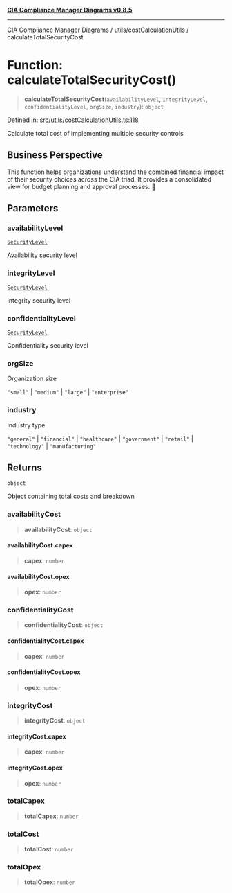 [**CIA Compliance Manager Diagrams v0.8.5**](../../../README.md)

***

[CIA Compliance Manager Diagrams](../../../modules.md) / [utils/costCalculationUtils](../README.md) / calculateTotalSecurityCost

# Function: calculateTotalSecurityCost()

> **calculateTotalSecurityCost**(`availabilityLevel`, `integrityLevel`, `confidentialityLevel`, `orgSize`, `industry`): `object`

Defined in: [src/utils/costCalculationUtils.ts:118](https://github.com/Hack23/cia-compliance-manager/blob/3ae0301247f765ba03c8c0fe645db4718bb8af76/src/utils/costCalculationUtils.ts#L118)

Calculate total cost of implementing multiple security controls

## Business Perspective

This function helps organizations understand the combined financial impact
of their security choices across the CIA triad. It provides a consolidated
view for budget planning and approval processes. 💼

## Parameters

### availabilityLevel

[`SecurityLevel`](../../../types/cia/type-aliases/SecurityLevel.md)

Availability security level

### integrityLevel

[`SecurityLevel`](../../../types/cia/type-aliases/SecurityLevel.md)

Integrity security level

### confidentialityLevel

[`SecurityLevel`](../../../types/cia/type-aliases/SecurityLevel.md)

Confidentiality security level

### orgSize

Organization size

`"small"` | `"medium"` | `"large"` | `"enterprise"`

### industry

Industry type

`"general"` | `"financial"` | `"healthcare"` | `"government"` | `"retail"` | `"technology"` | `"manufacturing"`

## Returns

`object`

Object containing total costs and breakdown

### availabilityCost

> **availabilityCost**: `object`

#### availabilityCost.capex

> **capex**: `number`

#### availabilityCost.opex

> **opex**: `number`

### confidentialityCost

> **confidentialityCost**: `object`

#### confidentialityCost.capex

> **capex**: `number`

#### confidentialityCost.opex

> **opex**: `number`

### integrityCost

> **integrityCost**: `object`

#### integrityCost.capex

> **capex**: `number`

#### integrityCost.opex

> **opex**: `number`

### totalCapex

> **totalCapex**: `number`

### totalCost

> **totalCost**: `number`

### totalOpex

> **totalOpex**: `number`
